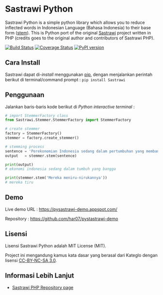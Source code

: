 Sastrawi Python
===============

Sastrawi Python is a simple python library which allows you to reduce inflected words in Indonesian Language (Bahasa Indonesia) to their base form ([stem](http://en.wikipedia.org/wiki/Stemming)).
This is Python port of the original [Sastrawi](https://github.com/sastrawi/sastrawi) project written in PHP (credits goes to the original author and contributors of Sastrawi PHP).


[![Build Status](https://travis-ci.org/har07/PySastrawi.svg?branch=master)](https://travis-ci.org/har07/PySastrawi)
[![Coverage Status](https://coveralls.io/repos/github/har07/PySastrawi/badge.svg?branch=master)](https://coveralls.io/github/har07/PySastrawi?branch=master)
[![PyPI version](https://badge.fury.io/py/sastrawi.svg)](https://badge.fury.io/py/sastrawi)

Cara Install
-------------

Sastrawi dapat di-*install* menggunakan [pip](https://docs.python.org/3.6/installing/index.html), dengan menjalankan perintah berikut di terminal/command prompt : `pip install Sastrawi`

Penggunaan
-----------

Jalankan baris-baris kode berikut di *Python interactive terminal* :

```python
# import StemmerFactory class
from Sastrawi.Stemmer.StemmerFactory import StemmerFactory

# create stemmer
factory = StemmerFactory()
stemmer = factory.create_stemmer()

# stemming process
sentence = 'Perekonomian Indonesia sedang dalam pertumbuhan yang membanggakan'
output   = stemmer.stem(sentence)

print(output)
# ekonomi indonesia sedang dalam tumbuh yang bangga

print(stemmer.stem('Mereka meniru-nirukannya'))
# mereka tiru
```

Demo
--------

Live demo URL : https://pysastrawi-demo.appspot.com/

Repository : https://github.com/har07/pystastrawi-demo

Lisensi
--------

Lisensi Sastrawi Python adalah MIT License (MIT).

Project ini mengandung kamus kata dasar yang berasal dari Kateglo dengan lisensi [CC-BY-NC-SA 3.0](http://creativecommons.org/licenses/by-nc-sa/3.0/).

Informasi Lebih Lanjut
----------------------

- [Sastrawi PHP Repository page](https://github.com/sastrawi/sastrawi)
